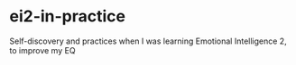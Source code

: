 # ei2-in-practice
Self-discovery and practices when I was learning Emotional Intelligence 2, to improve my EQ
